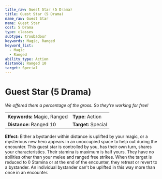 ```yaml
---
title_raw: Guest Star (5 Drama)
title: Guest Star (5 Drama)
name_raw: Guest Star
name: Guest Star
cost: 5 Drama
type: classes
subtype: troubadour
keywords: Magic, Ranged
keyword_list:
  - Magic
  - Ranged
ability_type: Action
distance: Ranged 10
target: Special
---
```


# Guest Star (5 Drama)

*We offered them a percentage of the gross. So they're working for free!*

|                             |                     |
| :-------------------------- | :------------------ |
| **Keywords:** Magic, Ranged | **Type:** Action    |
| **Distance:** Ranged 10     | **Target:** Special |

**Effect:** Either a bystander within distance is uplifted by your magic, or a mysterious new hero appears in an unoccupied space to help out during the encounter. This guest star is controlled by you, has their own turn, shares your characteristics. Their stamina is maximum is half yours. They have no abilities other than your melee and ranged free strikes. When the target is reduced to 0 Stamina or at the end of the encounter, they retreat or revert to a bystander. An individual bystander can't be uplifted in this way more than once in an encounter.
